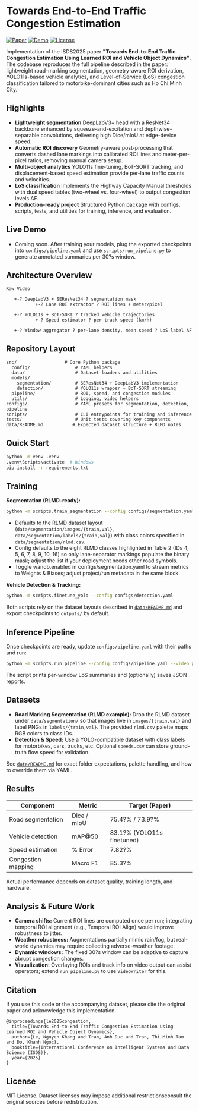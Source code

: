# Towards End-to-End Traffic Congestion Estimation

[![Paper](https://img.shields.io/badge/Paper-PDF-red.svg)](ISDS_2025_paper_4505.pdf)
[![Demo](https://img.shields.io/badge/Demo-Coming%20Soon-blue.svg)](#live-demo)
[![License](https://img.shields.io/badge/License-MIT-green.svg)](LICENSE)

Implementation of the ISDS2025 paper **"Towards End-to-End Traffic Congestion Estimation Using Learned ROI and Vehicle Object Dynamics"**. The codebase reproduces the full pipeline described in the paper: lightweight road-marking segmentation, geometry-aware ROI derivation, YOLO11s-based vehicle analytics, and Level-of-Service (LoS) congestion classification tailored to motorbike-dominant cities such as Ho Chi Minh City.

## Highlights
- **Lightweight segmentation**  DeepLabV3+ head with a ResNet34 backbone enhanced by squeeze-and-excitation and depthwise-separable convolutions, delivering high Dice/mIoU at edge-device speed.
- **Automatic ROI discovery**  Geometry-aware post-processing that converts dashed lane markings into calibrated ROI lines and meter-per-pixel ratios, removing manual camera setup.
- **Multi-object analytics**  YOLO11s fine-tuning, BoT-SORT tracking, and displacement-based speed estimation provide per-lane traffic counts and velocities.
- **LoS classification**  Implements the Highway Capacity Manual thresholds with dual speed tables (two-wheel vs. four-wheel) to output congestion levels AF.
- **Production-ready project**  Structured Python package with configs, scripts, tests, and utilities for training, inference, and evaluation.

## Live Demo
- Coming soon. After training your models, plug the exported checkpoints into `configs/pipeline.yaml` and use `scripts/run_pipeline.py` to generate annotated summaries per 30?s window.

## Architecture Overview
```
Raw Video
   
   +-? DeepLabV3 + SEResNet34 ? segmentation mask
           +-? Lane ROI extractor ? ROI lines + meter/pixel
   
   +-? YOLO11s + BoT-SORT ? tracked vehicle trajectories
           +-? Speed estimator ? per-track speed (km/h)
   
   +-? Window aggregator ? per-lane density, mean speed ? LoS label AF
```

## Repository Layout
```
src/                  # Core Python package
  config/                 # YAML helpers
  data/                   # Dataset loaders and utilities
  models/
    segmentation/         # SEResNet34 + DeepLabV3 implementation
    detection/            # YOLO11s wrapper + BoT-SORT streaming
  pipeline/               # ROI, speed, and congestion modules
  utils/                  # Logging, video helpers
configs/                  # YAML presets for segmentation, detection, pipeline
scripts/                  # CLI entrypoints for training and inference
tests/                    # Unit tests covering key components
data/README.md           # Expected dataset structure + RLMD notes
```

## Quick Start
```bash
python -m venv .venv
.venv\Scripts\activate  # Windows
pip install -r requirements.txt
```

## Training
**Segmentation (RLMD-ready):**
```bash
python -m scripts.train_segmentation --config configs/segmentation.yaml
```
- Defaults to the RLMD dataset layout (`data/segmentation/images/{train,val}`, `data/segmentation/labels/{train,val}`) with class colors specified in `data/segmentation/rlmd.csv`.
- Config defaults to the eight RLMD classes highlighted in Table 2 (IDs 4, 5, 6, 7, 8, 9, 10, 16) so only lane-separator markings populate the binary mask; adjust the list if your deployment needs other road symbols.
- Toggle wandb.enabled in configs/segmentation.yaml to stream metrics to Weights & Biases; adjust project/run metadata in the same block.

**Vehicle Detection & Tracking:**
```bash
python -m scripts.finetune_yolo --config configs/detection.yaml
```
Both scripts rely on the dataset layouts described in [`data/README.md`](data/README.md) and export checkpoints to `outputs/` by default.

## Inference Pipeline
Once checkpoints are ready, update `configs/pipeline.yaml` with their paths and run:
```bash
python -m scripts.run_pipeline --config configs/pipeline.yaml --video path/to/clip.mp4
```
The script prints per-window LoS summaries and (optionally) saves JSON reports.

## Datasets
- **Road Marking Segmentation (RLMD example):** Drop the RLMD dataset under `data/segmentation/` so that images live in `images/{train,val}` and label PNGs in `labels/{train,val}`. The provided `rlmd.csv` palette maps RGB colors to class IDs.
- **Detection & Speed:** Use a YOLO-compatible dataset with class labels for motorbikes, cars, trucks, etc. Optional `speeds.csv` can store ground-truth flow speed for validation.

See [`data/README.md`](data/README.md) for exact folder expectations, palette handling, and how to override them via YAML.

## Results
| Component | Metric | Target (Paper) |
|-----------|--------|----------------|
| Road segmentation | Dice / mIoU | 75.4?% / 73.9?% |
| Vehicle detection | mAP@50 | 83.1?% (YOLO11s finetuned) |
| Speed estimation | % Error | 7.82?% |
| Congestion mapping | Macro F1 | 85.3?% |

Actual performance depends on dataset quality, training length, and hardware.

## Analysis & Future Work
- **Camera shifts:** Current ROI lines are computed once per run; integrating temporal ROI alignment (e.g., Temporal ROI Align) would improve robustness to jitter.
- **Weather robustness:** Augmentations partially mimic rain/fog, but real-world dynamics may require collecting adverse-weather footage.
- **Dynamic windows:** The fixed 30?s window can be adaptive to capture abrupt congestion changes.
- **Visualization:** Overlaying ROIs and track info on video output can assist operators; extend `run_pipeline.py` to use `VideoWriter` for this.

## Citation
If you use this code or the accompanying dataset, please cite the original paper and acknowledge this implementation.

```
@inproceedings{le2025congestion,
  title={Towards End-to-End Traffic Congestion Estimation Using Learned ROI and Vehicle Object Dynamics},
  author={Le, Nguyen Khang and Tran, Anh Duc and Tran, Thi Minh Tam and Do, Khanh Ngoc},
  booktitle={International Conference on Intelligent Systems and Data Science (ISDS)},
  year={2025}
}
```

## License
MIT License. Dataset licenses may impose additional restrictionsconsult the original sources before redistribution.

